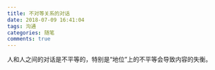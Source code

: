 ```yaml
---
title: 不对等关系的对话
date: 2018-07-09 16:41:04
tags: 沟通
categories: 随笔
comments: true
---
```

人和人之间的对话是不平等的，特别是“地位”上的不平等会导致内容的失衡。